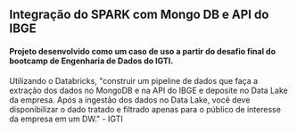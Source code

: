 ## Integração do SPARK com Mongo DB e API do IBGE
#### Projeto desenvolvido como um caso de uso a partir do desafio final do bootcamp de Engenharia de Dados do IGTI.
Utilizando o Databricks, "construir um pipeline de dados que faça a extração dos dados no MongoDB e na API do IBGE e deposite no Data Lake da empresa. Após a ingestão dos dados no Data Lake, você deve disponibilizar o dado tratado e filtrado apenas para o público de interesse da empresa em um DW." - IGTI

